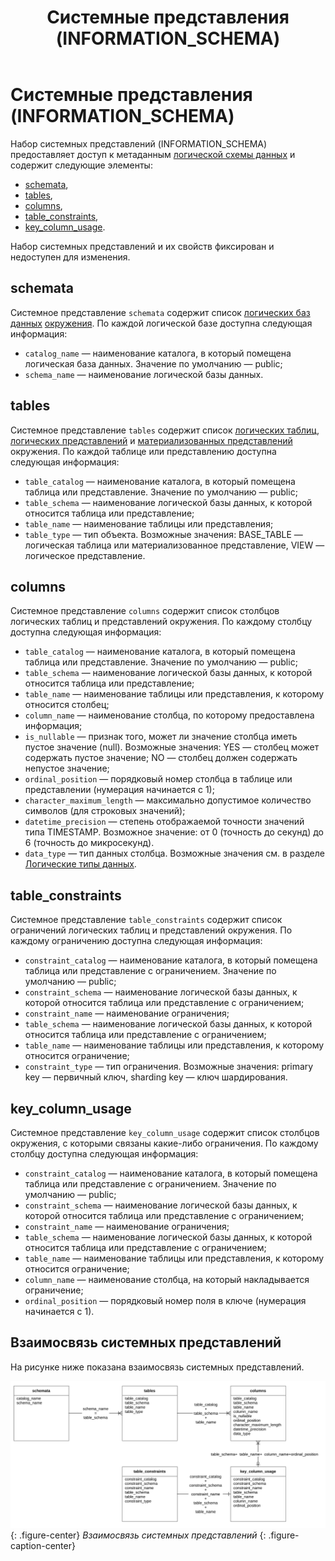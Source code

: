 ﻿---
layout: default
title: Системные представления (INFORMATION_SCHEMA)
nav_order: 7
parent: Справочная информация
has_children: false
---

# Системные представления (INFORMATION_SCHEMA)

Набор системных представлений (INFORMATION_SCHEMA) предоставляет доступ к метаданным 
[логической схемы данных](../../Обзор_понятий_компонентов_и_связей/Основные_понятия/Логическая_схема_данных/Логическая_схема_данных.md) 
и содержит следующие элементы:
*   [schemata](#schemata),
*   [tables](#tables),
*   [columns](#columns),
*   [table_constraints](#table_constraints),
*   [key_column_usage](#key_column_usage).

Набор системных представлений и их свойств фиксирован и недоступен для изменения.

## schemata

Системное представление `schemata` содержит список [логических баз данных](../../Обзор_понятий_компонентов_и_связей/Основные_понятия/Логическая_база_данных/Логическая_база_данных.md) 
[окружения](../../Обзор_понятий_компонентов_и_связей/Основные_понятия/Окружение/Окружение.md). 
По каждой логической базе доступна следующая информация:
*   `catalog_name` — наименование каталога, в который помещена логическая база данных. Значение 
    по умолчанию — public;
*   `schema_name` — наименование логической базы данных.

## tables

Системное представление `tables` содержит список [логических таблиц](../../Обзор_понятий_компонентов_и_связей/Основные_понятия/Логическая_таблица/Логическая_таблица.md), 
[логических представлений](../../Обзор_понятий_компонентов_и_связей/Основные_понятия/Логическое_представление/Логическое_представление.md) 
и [материализованных представлений](../../Обзор_понятий_компонентов_и_связей/Основные_понятия/Материализованное_представление/Материализованное_представление.md) 
окружения. По каждой таблице или представлению доступна следующая информация:
*   `table_catalog` — наименование каталога, в который помещена таблица или представление. 
    Значение по умолчанию — public;
*   `table_schema` — наименование логической базы данных, к которой относится таблица или представление;
*   `table_name` — наименование таблицы или представления;
*   `table_type` — тип объекта. Возможные значения: BASE_TABLE — логическая таблица или материализованное 
    представление, VIEW — логическое представление.

## columns

Системное представление `columns` содержит список столбцов логических таблиц и представлений окружения. 
По каждому столбцу доступна следующая информация:
*   `table_catalog` — наименование каталога, в который помещена таблица или представление. Значение 
    по умолчанию — public;
*   `table_schema` — наименование логической базы данных, к которой относится таблица или представление;
*   `table_name` — наименование таблицы или представления, к которому относится столбец;
*   `column_name` — наименование столбца, по которому предоставлена информация;
*   `is_nullable` — признак того, может ли значение столбца иметь пустое значение (null). Возможные 
    значения: YES — столбец может содержать пустое значение; NO — столбец должен содержать непустое 
    значение;
*   `ordinal_position` — порядковый номер столбца в таблице или представлении (нумерация начинается с 1);
*   `character_maximum_length` — максимально допустимое количество символов (для строковых значений);
*   `datetime_precision` — степень отображаемой точности значений типа TIMESTAMP. Возможное значение: 
    от 0 (точность до секунд) до 6 (точность до микросекунд).
*   `data_type` — тип данных столбца. Возможные значения см. в разделе [Логические типы данных](../Поддерживаемые_типы_данных/Логические_типы_данных/Логические_типы_данных.md).

## table_constraints

Системное представление `table_constraints` содержит список ограничений логических таблиц и представлений 
окружения. По каждому ограничению доступна следующая информация:
*   `constraint_catalog` — наименование каталога, в который помещена таблица или представление 
    с ограничением. Значение по умолчанию — public;
*   `constraint_schema` — наименование логической базы данных, к которой относится таблица или 
    представление с ограничением;
*   `constraint_name` — наименование ограничения;
*   `table_schema` — наименование логической базы данных, к которой относится таблица или представление 
    с ограничением;
*   `table_name` — наименование таблицы или представления, к которому относится ограничение;
*   `constraint_type` — тип ограничения. Возможные значения: primary key — первичный ключ, sharding key — 
    ключ шардирования.
    
## key_column_usage

Системное представление `key_column_usage` содержит список столбцов окружения, с которыми связаны 
какие-либо ограничения. По каждому столбцу доступна следующая информация:
*   `constraint_catalog` — наименование каталога, в который помещена таблица или представление 
    с ограничением. Значение по умолчанию — public;
*   `constraint_schema` — наименование логической базы данных, к которой относится таблица 
    или представление с ограничением;
*   `constraint_name` — наименование ограничения;
*   `table_schema` — наименование логической базы данных, к которой относится таблица или представление 
    с ограничением;
*   `table_name` — наименование таблицы или представления, к которому относится ограничение;
*   `column_name` — наименование столбца, на который накладывается ограничение;
*   `ordinal_position` — порядковый номер поля в ключе (нумерация начинается с 1).

## Взаимосвязь системных представлений

На рисунке ниже показана взаимосвязь системных представлений.

![](Связь_системных_представлений.svg)
{: .figure-center}
*Взаимосвязь системных представлений*
{: .figure-caption-center}
